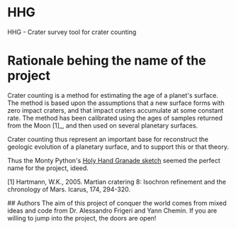 # HHG
HHG - Crater survey tool for crater counting

# Rationale behing the name of the project

Crater counting is a method for estimating the age of a planet's surface. The method is based upon the assumptions that a new surface forms with zero impact craters, and that impact craters accumulate at some constant rate. The method has been calibrated using the ages of samples returned from the Moon [1]_, and then used on several planetary surfaces.

Crater counting thus represent an important base for reconstruct the geologic evolution of a planetary surface, and to support this or that theory.  

Thus the Monty Python's [Holy Hand Granade sketch](https://www.youtube.com/watch?v=xOrgLj9lOwk) seemed the perfect name for the project, ideed.


[1] Hartmann, W.K., 2005. Martian cratering 8: Isochron refinement and the chronology of Mars. Icarus, 174, 294-320.

## Authors
The aim of this project of conquer the world comes from mixed ideas and code from Dr. Alessandro Frigeri and Yann Chemin. If you are willing to jump into the project, the doors are open!


